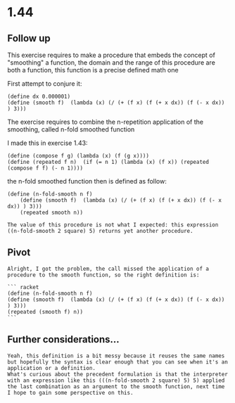 # 1.44


## Follow up
This exercise requires to make a procedure that embeds the concept of "smoothing" a function, the domain and the range of this procedure are both a function, this function is a precise defined math one

First attempt to conjure it:

``` racket
(define dx 0.000001)
(define (smooth f) 	(lambda (x) (/ (+ (f x) (f (+ x dx)) (f (- x dx)) ) 3)))
```

The exercise requires to combine the n-repetition application of the smoothing, called n-fold smoothed function

I made this in exercise 1.43:

``` racket
(define (compose f g) (lambda (x) (f (g x))))
(define (repeated f n)	(if (= n 1) (lambda (x) (f x)) (repeated (compose f f) (- n 1)))) 
```

the n-fold smoothed function then is defined as follow:

``` racket
(define (n-fold-smooth n f)
	(define (smooth f) 	(lambda (x) (/ (+ (f x) (f (+ x dx)) (f (- x dx)) ) 3)))
	(repeated smooth n))
```

	The value of this procedure is not what I expected: this expression ((n-fold-smooth 2 square) 5) returns yet another procedure.
	
## Pivot
	Alright, I got the problem, the call missed the application of a procedure to the smooth function, so the right definition is:
	
    ``` racket
	(define (n-fold-smooth n f)
	(define (smooth f) 	(lambda (x) (/ (+ (f x) (f (+ x dx)) (f (- x dx)) ) 3)))
	(repeated (smooth f) n))
	```


## Further considerations...
	Yeah, this definition is a bit messy because it reuses the same names but hopefully the syntax is clear enough that you can see when it's an application or a definition.
	What's curious about the precedent formulation is that the interpreter with an expression like this (((n-fold-smooth 2 square) 5) 5) applied the last combination as an argument to the smooth function, next time I hope to gain some perspective on this.
	